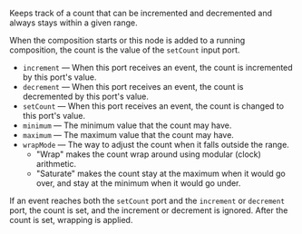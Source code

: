 Keeps track of a count that can be incremented and decremented and always stays within a given range.

When the composition starts or this node is added to a running composition, the count is the value of the `setCount` input port. 

   - `increment` — When this port receives an event, the count is incremented by this port's value.
   - `decrement` — When this port receives an event, the count is decremented by this port's value.
   - `setCount` — When this port receives an event, the count is changed to this port's value. 
   - `minimum` — The minimum value that the count may have.
   - `maximum` — The maximum value that the count may have.
   - `wrapMode` — The way to adjust the count when it falls outside the range.
      - "Wrap" makes the count wrap around using modular (clock) arithmetic.
      - "Saturate" makes the count stay at the maximum when it would go over, and stay at the minimum when it would go under.

If an event reaches both the `setCount` port and the `increment` or `decrement` port, the count is set, and the increment or decrement is ignored. After the count is set, wrapping is applied. 
